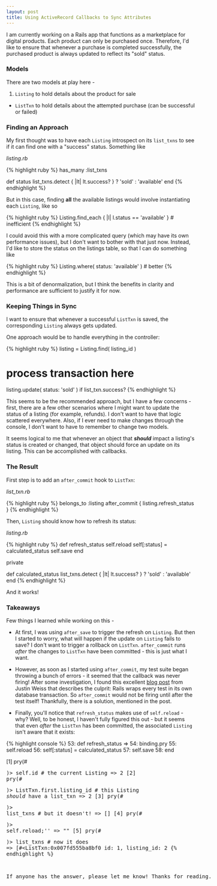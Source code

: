 ```yaml
---
layout: post
title: Using ActiveRecord Callbacks to Sync Attributes 
---
```


I am currently working on a Rails app that functions as a marketplace for digital products. Each product can only be purchased once. Therefore, I'd like to ensure that whenever a purchase is completed successfully, the purchased product is always updated to reflect its "sold" status.

### Models 

There are two models at play here - 

1. `Listing` to hold details about the product for sale
+  `ListTxn` to hold details about the attempted purchase (can be successful or failed)

### Finding an Approach

My first thought was to have each `Listing` introspect on its `list_txns` to see if it can find one with a "success" status. Something like 

*listing.rb*

{% highlight ruby %}
has_many :list_txns

def status
  list_txns.detect { |lt| lt.success? } ? 'sold' : 'available'
end
{% endhighlight %}

But in this case, finding **all** the available listings would involve instantiating each `Listing`, like so 

{% highlight ruby %}
Listing.find_each { |l| l.status == 'available' } # inefficient 
{% endhighlight %}

I could avoid this with a more complicated query (which may have its own performance issues), but I don't want to bother with that just now. Instead, I'd like to store the status on the listings table, so that I can do something like 

{% highlight ruby %}
Listing.where( status: 'available' ) # better 
{% endhighlight %}

This is a bit of denormalization, but I think the benefits in clarity and performance are sufficient to justify it for now. 

### Keeping Things in Sync

I want to ensure that whenever a successful `ListTxn` is saved, the corresponding `Listing` always gets updated. 

One approach would be to handle everything in the controller:

{% highlight ruby %}
listing = Listing.find( listing_id )
# process transaction here
listing.update( status: 'sold' ) if list_txn.success?
{% endhighlight %}

This seems to be the recommended approach, but I have a few concerns - first, there are a few other scenarios where I might want to update the status of a listing (for example, refunds). I don't want to have that logic scattered everywhere. Also, if I ever need to make changes through the console, I don't want to have to remember to change two models. 

It seems logical to me that whenever an object that ***should*** impact a listing's status is created or changed, that object should force an update on its listing. This can be accomplished with callbacks.

### The Result

First step is to add an `after_commit` hook to `ListTxn`: 

*list_txn.rb*

{% highlight ruby %}
belongs_to :listing
after_commit { listing.refresh_status }
{% endhighlight %}

Then, `Listing` should know how to refresh its status:

*listing.rb*

{% highlight ruby %}
def refresh_status
  self.reload
  self[:status] = calculated_status
  self.save
end

private

  def calculated_status
    list_txns.detect { |lt| lt.success? } ? 'sold' : 'available'
  end
{% endhighlight %}

And it works!

### Takeaways

Few things I learned while working on this - 

* At first, I was using `after_save` to trigger the refresh on `Listing`. But then I started to worry, what will happen if the update on `Listing` fails to save? I don't want to trigger a rollback on `ListTxn`. `after_commit` runs *after* the changes to `ListTxn` have been committed - this is just what I want.

* However, as soon as I started using `after_commit`, my test suite began throwing a bunch of errors - it seemed that the callback was never firing! After some investigation, I found this excellent [blog post](http://www.justinweiss.com/articles/a-couple-callback-gotchas-and-a-rails-5-fix/) from Justin Weiss that describes the culprit: Rails wraps every test in its own database transaction. So `after_commit` would not be firing until after the test itself! Thankfully, there is a solution, mentioned in the post.

* Finally, you'll notice that `refresh_status` makes use of `self.reload` - why? Well, to be honest, I haven't fully figured this out - but it seems that even *after* the `ListTxn` has been committed, the associated `Listing` isn't aware that it exists:

{% highlight console %}
    53: def refresh_status
 => 54:   binding.pry
    55:   self.reload 
    56:   self[:status] = calculated_status
    57:   self.save
    58: end  

[1] pry(#<Listing>)> self.id # the current Listing
=> 2
[2] pry(#<Listing>)> ListTxn.first.listing_id # this Listing *should* have a list_txn
=> 2
[3] pry(#<Listing>)> list_txns # but it doesn't!
=> []
[4] pry(#<Listing>)> self.reload;''
=> ""
[5] pry(#<Listing>)> list_txns # now it does 
=> [#<ListTxn:0x007fd555ba8bf0
  id: 1,
  listing_id: 2
{% endhighlight %}

If anyone has the answer, please let me know! Thanks for reading. 